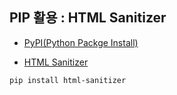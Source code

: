 ## PIP 활용 : HTML Sanitizer 

- [PyPI(Python Packge Install)](https://pypi.org/)



- [HTML Sanitizer](https://pypi.org/project/html-sanitizer/)

```bash
pip install html-sanitizer
```

